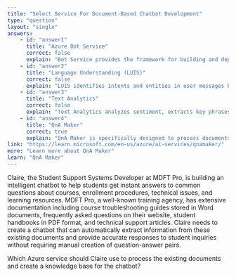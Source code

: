 ```yaml
---
title: "Select Service For Document-Based Chatbot Development"
type: "question"
layout: "single"
answers:
    - id: "answer1"
      title: "Azure Bot Service"
      correct: false
      explain: "Bot Service provides the framework for building and deploying chatbots but doesn't process documents to create knowledge bases from existing content."
    - id: "answer2"
      title: "Language Understanding (LUIS)"
      correct: false
      explain: "LUIS identifies intents and entities in user messages but doesn't extract knowledge from documents to create question-answer pairs."
    - id: "answer3"
      title: "Text Analytics"
      correct: false
      explain: "Text Analytics analyzes sentiment, extracts key phrases, and identifies entities but doesn't create knowledge bases from documents for chatbot responses."
    - id: "answer4"
      title: "QnA Maker"
      correct: true
      explain: "QnA Maker is specifically designed to process documents and web pages to extract question-answer pairs, creating knowledge bases for chatbot responses."
link: "https://learn.microsoft.com/en-us/azure/ai-services/qnamaker/"
more: "Learn more about QnA Maker"
learn: "QnA Maker"
---
```


Claire, the Student Support Systems Developer at MDFT Pro, is building an intelligent chatbot to help students get instant answers to common questions about courses, enrollment procedures, technical issues, and learning resources. MDFT Pro, a well-known training agency, has extensive documentation including course troubleshooting guides stored in Word documents, frequently asked questions on their website, student handbooks in PDF format, and technical support articles. Claire needs to create a chatbot that can automatically extract information from these existing documents and provide accurate responses to student inquiries without requiring manual creation of question-answer pairs.

Which Azure service should Claire use to process the existing documents and create a knowledge base for the chatbot?

